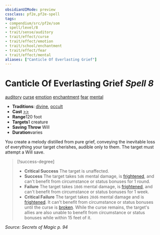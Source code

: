 ```yaml
---
obsidianUIMode: preview
cssclass: pf2e,pf2e-spell
tags:
- compendium/src/pf2e/som
- spell/level/8
- trait/sense/auditory
- trait/effect/curse
- trait/effect/emotion
- trait/school/enchantment
- trait/effect/fear
- trait/effect/mental
aliases: ["Canticle Of Everlasting Grief"]
---
```

# Canticle Of Everlasting Grief *Spell 8*   
[auditory](auditory.md)  [curse](curse.md)  [emotion](emotion.md)  [enchantment](enchantment.md)  [fear](rules/traits/fear.md)  [mental](mental.md)  

- **Traditions**: [divine](divine.md), [occult](occult.md)
- **Cast** [>>](chapter-9-playing-the-game.md#Actions "Two-Action") 
- **Range**120 foot
- **Targets**1 creature
- **Saving Throw** Will
- **Duration**varies

You create a melody distilled from pure grief, conveying the inevitable loss of everything your target cherishes, audible only to them. The target must attempt a Will save.

> [!success-degree] 
> - **Critical Success** The target is unaffected.
> - **Success** The target takes `5d6` mental damage, is [frightened](conditions.md#Frightened), and can't benefit from circumstance or status bonuses for 1 round.
> - **Failure** The target takes `10d6` mental damage, is [frightened](conditions.md#Frightened), and can't benefit from circumstance or status bonuses for 1 week.
> - **Critical Failure** The target takes `20d6` mental damage and is [frightened](conditions.md#Frightened). It can't benefit from circumstance or status bonuses until the curse is [broken](conditions.md#Broken). While the curse remains, the target's allies are also unable to benefit from circumstance or status bonuses while within 15 feet of it.

*Source: Secrets of Magic p. 94*